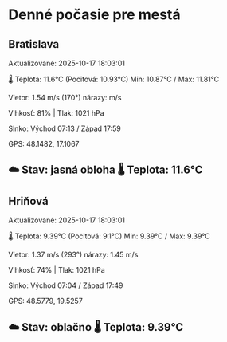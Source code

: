 ﻿# Denné počasie pre mestá

## Bratislava
Aktualizované: 2025-10-17 18:03:01

🌡️ Teplota: 11.6°C 
(Pocitová: 10.93°C)
Min: 10.87°C / Max: 11.81°C

Vietor: 1.54 m/s    (170°) 
nárazy:  m/s

Vlhkosť: 81% | Tlak: 1021 hPa

Slnko: Východ 07:13 / Západ 17:59

GPS: 48.1482, 17.1067

☁️ Stav: jasná obloha        🌡️ Teplota: 11.6°C
---

## Hriňová
Aktualizované: 2025-10-17 18:03:01

🌡️ Teplota: 9.39°C 
(Pocitová: 9.1°C)
Min: 9.39°C / Max: 9.39°C

Vietor: 1.37 m/s (293°)
nárazy: 1.45 m/s

Vlhkosť: 74% | Tlak: 1021 hPa

Slnko: Východ 07:04 / Západ 17:49

GPS: 48.5779, 19.5257

☁️ Stav: oblačno        🌡️ Teplota: 9.39°C
---
